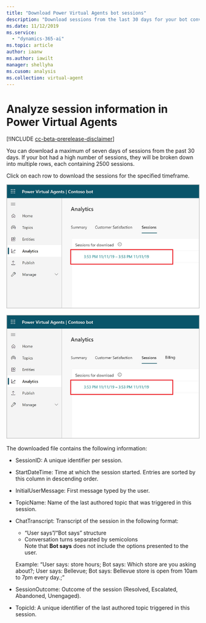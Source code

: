 ```yaml
---
title: "Download Power Virtual Agents bot sessions"
description: "Download sessions from the last 30 days for your bot conversations."
ms.date: 11/12/2019
ms.service:
  - "dynamics-365-ai"
ms.topic: article
author: iaanw
ms.author: iawilt
manager: shellyha
ms.cusom: analysis
ms.collection: virtual-agent
---
```


# Analyze session information in Power Virtual Agents

[!INCLUDE [cc-beta-prerelease-disclaimer](includes/cc-beta-prerelease-disclaimer.md)]



You can download a maximum of seven days of sessions from the past 30 days. If your bot had a high number of sessions, they will be broken down into multiple rows, each containing 2500 sessions. 

Click on each row to download the sessions for the specified timeframe.

![Sessions page](media/analytics-sessions.png)

![Sessions page](media/analytics-sessions-billing.png)

The downloaded file contains the following information: 

- SessionID: A unique identifier per session. 

- StartDateTime: Time at which the session started. Entries are sorted by this column in descending order. 

- InitialUserMessage: First message typed by the user.

- TopicName: Name of the last authored topic that was triggered in this session. 

- ChatTranscript: Transcript of the session in the following format:
    - “User says”/“Bot says” structure
    - Conversation turns separated by semicolons</br>
   Note that **Bot says** does not include the options presented to the user.
    
    Example: “User says: store hours; Bot says: Which store are you asking about?; User says: Bellevue; Bot says: Bellevue store is open from 10am to 7pm every day.;”

- SessionOutcome: Outcome of the session (Resolved, Escalated, Abandoned, Unengaged).

- TopicId: A unique identifier of the last authored topic triggered in this session. 
